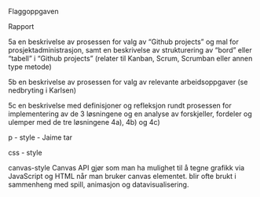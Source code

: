 Flaggoppgaven

Rapport


5a en beskrivelse av prosessen for valg av “Github projects” og mal for prosjektadministrasjon, samt en beskrivelse av strukturering av “bord” eller “tabell” i “Github projects” (relater til Kanban, Scrum, Scrumban eller annen type metode) 

5b en beskrivelse av prosessen for valg av relevante arbeidsoppgaver (se nedbryting i Karlsen) 

5c en beskrivelse med definisjoner og refleksjon rundt prosessen for implementering av de 3 løsningene og en analyse av forskjeller, fordeler og ulemper med de tre løsningene 4a), 4b) og 4c) 

p - style - Jaime tar

  
css - style
  
  
canvas-style
Canvas API gjør som man ha mulighet til å tegne grafikk via JavaScript og HTML når man bruker canvas elementet. blir ofte brukt i sammenheng med spill, animasjon og datavisualisering. 
